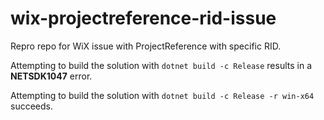 # wix-projectreference-rid-issue
Repro repo for WiX issue with ProjectReference with specific RID.

Attempting to build the solution with `dotnet build -c Release` results in a **NETSDK1047** error.

Attempting to build the solution with `dotnet build -c Release -r win-x64` succeeds.

